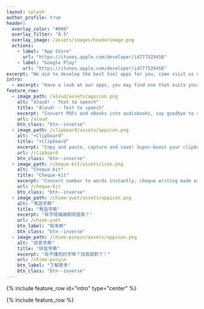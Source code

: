 ```yaml
---
layout: splash
author_profile: true
header:
  overlay_color: "#000"
  overlay_filter: "0.5"
  overlay_image: /assets/images/headerimage.png
  actions:
    - label: "App Store"
      url: "https://itunes.apple.com/developer/id777529458"
    - label: "Google Play"
      url: "https://itunes.apple.com/developer/id777529458"
excerpt: "We aim to develop the best tool apps for you, come visit us on app stores!"
intro:
  - excerpt: "Have a look at our apps, you may find one that suits your needs :)"
feature_row:
  - image_path: /aloud/assets/appicon.png
    alt: "Aloud! - Text to speech"
    title: "Aloud! - Text to speech"
    excerpt: "Convert PDFs and eBooks into audiobooks, say goodbye to sore eyes!"
    url: /aloud
    btn_class: "btn--inverse"
  - image_path: /clipboard/assets/appicon.png
    alt: "+Clipboard"
    title: "+Clipboard"
    excerpt: "Copy and paste, capture and save! Super-boost your clipboard!"
    url: /clipboard
    btn_class: "btn--inverse"
  - image_path: /cheque-kit/assets/icon.png
    alt: "Cheque-kit"
    title: "Cheque-kit"
    excerpt: "Convert number to words instantly, cheque writing made easy!"
    url: /cheque-kit
    btn_class: "btn--inverse"
  - image_path: /chime-yuet/assets/appicon.png
    alt: "粵語字典"
    title: "粵語字典"
    excerpt: "有字唔識讀都唔搵我？"
    url: /chime-yuet
    btn_label: "知多啲"
    btn_class: "btn--inverse"
  - image_path: /chime-pinyin/assets/appicon.png
    alt: "拼音字典"
    title: "拼音字典"
    excerpt: "有不懂唸的字嗎？找我就對了！"
    url: /chime-pinyin
    btn_label: "了解更多"
    btn_class: "btn--inverse"
---
```


{% include feature_row id="intro" type="center" %}

{% include feature_row %}
